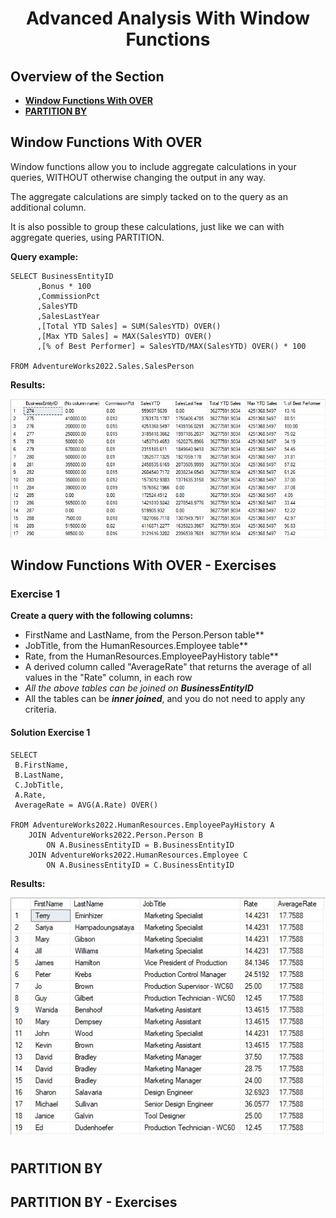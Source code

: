 <h1 align="center">Advanced Analysis With Window Functions</h1>

## Overview of the Section
* **[Window Functions With OVER](#Window-Functions-With-OVER)**
* **[PARTITION BY](#PARTITION-BY)**

## Window Functions With OVER
Window functions allow you to include aggregate calculations in your queries, WITHOUT otherwise changing the output in any way.

The aggregate calculations are simply tacked on to the query as an additional column.

It is also possible to group these calculations, just like we can with aggregate queries, using PARTITION.

**Query example:**
```
SELECT BusinessEntityID
      ,Bonus * 100
      ,CommissionPct
      ,SalesYTD
      ,SalesLastYear
      ,[Total YTD Sales] = SUM(SalesYTD) OVER()
      ,[Max YTD Sales] = MAX(SalesYTD) OVER()
      ,[% of Best Performer] = SalesYTD/MAX(SalesYTD) OVER() * 100

FROM AdventureWorks2022.Sales.SalesPerson
```
**Results:**

![Section_01](https://github.com/tsokac2/-_-_Advanced_SQL_CheatSheet/blob/main/img/Section_01_01.JPG)

## Window Functions With OVER - Exercises

### Exercise 1

**Create a query with the following columns:**

* FirstName and LastName, from the Person.Person table**
* JobTitle, from the HumanResources.Employee table**
* Rate, from the HumanResources.EmployeePayHistory table**
* A derived column called "AverageRate" that returns the average of all values in the "Rate" column, in each row
* *All the above tables can be joined on **BusinessEntityID***
* All the tables can be ***inner joined***, and you do not need to apply any criteria.

#### Solution Exercise 1
```
SELECT 
 B.FirstName,
 B.LastName,
 C.JobTitle,
 A.Rate,
 AverageRate = AVG(A.Rate) OVER()

FROM AdventureWorks2022.HumanResources.EmployeePayHistory A
	JOIN AdventureWorks2022.Person.Person B
		ON A.BusinessEntityID = B.BusinessEntityID
	JOIN AdventureWorks2022.HumanResources.Employee C
		ON A.BusinessEntityID = C.BusinessEntityID
```
**Results:**

![Section_01](https://github.com/tsokac2/-_-_Advanced_SQL_CheatSheet/blob/main/img/Section_01_02.JPG)



#

## PARTITION BY

## PARTITION BY - Exercises
#